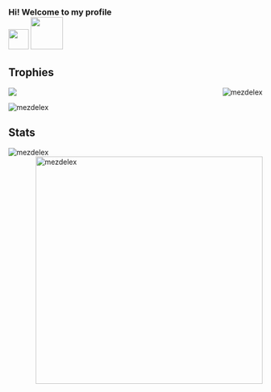 <h3 align="top">Hi! Welcome to my profile<div>
  <img width="40" height="40" src="https://emojipedia-us.s3.dualstack.us-west-1.amazonaws.com/thumbs/160/google/313/waving-hand_1f44b.png" />
  <img width="64" height=64" src="https://emojipedia-us.s3.dualstack.us-west-1.amazonaws.com/thumbs/160/google/313/grinning-face_1f600.png" />
</div></h3>

<h2 align"left">Trophies</h2>
<img align="right" src="https://github-profile-trophy.vercel.app/?username=mezdelex&row=2&column=4&theme=gruvbox" alt="mezdelex"/>
<div align="left">
  
![](https://i.imgur.com/drLq9Cj.gif)

</div>

<img align="top" src="https://komarev.com/ghpvc/?username=mezdelex&label=Profile%20views&color=0e75b6&style=flat" alt="mezdelex" />  
<h2 align="left">Stats</h2>
<div>
<img align="left" widt="300rem" src="https://github-readme-stats.vercel.app/api/top-langs?username=mezdelex&show_icons=true&locale=en&layout=compact&title_color=ffffff&icon_color=34abeb&text_color=daf7dc&bg_color=151515" alt="mezdelex" />
<img align="right" width="450rem" src="https://github-readme-stats.vercel.app/api?username=mezdelex&show_icons=true&show_owner=false&locale=en&title_color=ffffff&icon_color=34abeb&text_color=daf7dc&bg_color=151515" alt="mezdelex" />
</div>
